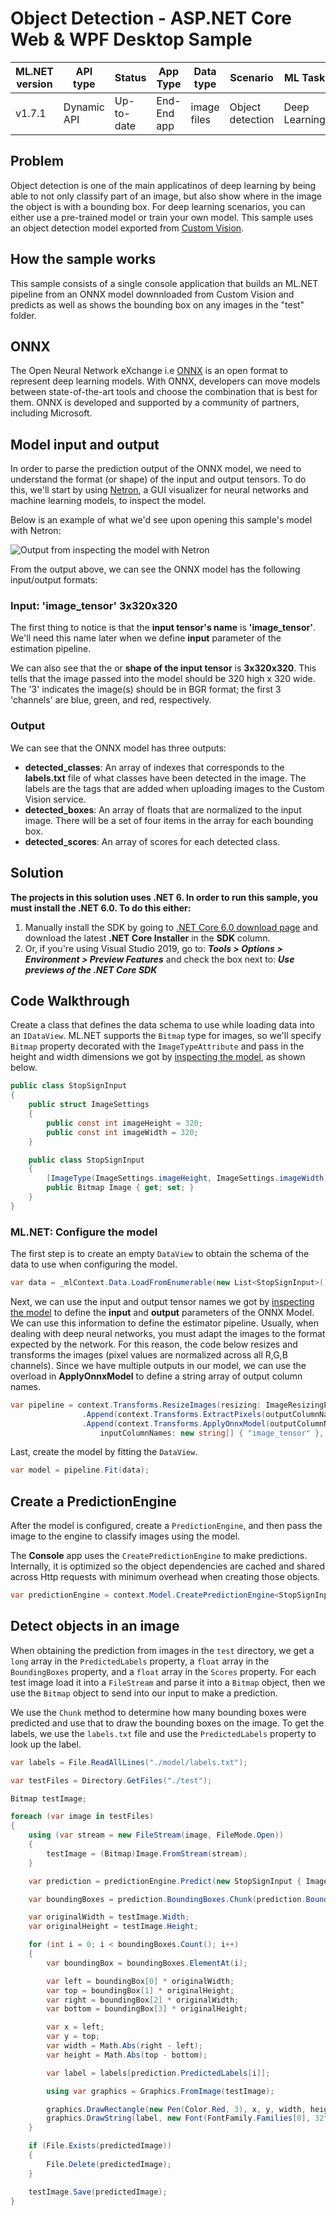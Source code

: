 # Object Detection - ASP.NET Core Web & WPF Desktop Sample

| ML.NET version | API type    | Status     | App Type    | Data type   | Scenario         | ML Task       | Algorithms                        |
|----------------|-------------|------------|-------------|-------------|------------------|---------------|-----------------------------------|
| v1.7.1        | Dynamic API | Up-to-date | End-End app | image files | Object detection | Deep Learning | ONNX: Custom Vision |

## Problem

Object detection is one of the main applicatinos of deep learning by being able to not only classify part of an image, but also show where in the image the object is with a bounding box. For deep learning scenarios, you can either use a pre-trained model or train your own model. This sample uses an object detection model exported from [Custom Vision](https://www.customvision.ai).

## How the sample works

This sample consists of a single console application that builds an ML.NET pipeline from an ONNX model downnloaded from Custom Vision and predicts as well as shows the bounding box on any images in the "test" folder.

## ONNX

The Open Neural Network eXchange i.e [ONNX](http://onnx.ai/) is an open format to represent deep learning models. With ONNX, developers can move models between state-of-the-art tools and choose the combination that is best for them. ONNX is developed and supported by a community of partners, including Microsoft.

## Model input and output

In order to parse the prediction output of the ONNX model, we need to understand the format (or shape) of the input and output tensors.  To do this, we'll start by using [Netron](https://netron.app/), a GUI visualizer for neural networks and machine learning models, to inspect the model.

Below is an example of what we'd see upon opening this sample's model with Netron:

![Output from inspecting the model with Netron](./assets/onnx-input.jpg)

From the output above, we can see the ONNX model has the following input/output formats:

### Input: 'image_tensor' 3x320x320

The first thing to notice is that the **input tensor's name** is **'image_tensor'**.  We'll need this name later when we define **input** parameter of the estimation pipeline.

We can also see that the or **shape of the input tensor** is **3x320x320**.  This tells that the image passed into the model should be 320 high x 320 wide. The '3' indicates the image(s) should be in BGR format; the first 3 'channels' are blue, green, and red, respectively.

### Output

We can see that the ONNX model has three outputs:
- **detected_classes**: An array of indexes that corresponds to the **labels.txt** file of what classes have been detected in the image. The labels are the tags that are added when uploading images to the Custom Vision service.
- **detected_boxes**: An array of floats that are normalized to the input image. There will be a set of four items in the array for each bounding box.
- **detected_scores**: An array of scores for each detected class.

## Solution

**The projects in this solution uses .NET 6. In order to run this sample, you must install the .NET 6.0. To do this either:**

1. Manually install the SDK by going to [.NET Core 6.0 download page](https://dotnet.microsoft.com/en-us/download/dotnet/6.0) and download the latest **.NET Core Installer** in the **SDK** column.
2. Or, if you're using Visual Studio 2019, go to: _**Tools > Options > Environment > Preview Features**_ and check the box next to: _**Use previews of the .NET Core SDK**_

## Code Walkthrough

Create a class that defines the data schema to use while loading data into an `IDataView`. ML.NET supports the `Bitmap` type for images, so we'll specify `Bitmap` property decorated with the `ImageTypeAttribute` and pass in the height and width dimensions we got by [inspecting the model](#model-input-and-output), as shown below.

```csharp
public class StopSignInput
{
    public struct ImageSettings
    {
        public const int imageHeight = 320;
        public const int imageWidth = 320;
    }

    public class StopSignInput
    {
        [ImageType(ImageSettings.imageHeight, ImageSettings.imageWidth)]
        public Bitmap Image { get; set; }
    }
}
```

### ML.NET: Configure the model

The first step is to create an empty `DataView` to obtain the schema of the data to use when configuring the model.

```csharp
var data = _mlContext.Data.LoadFromEnumerable(new List<StopSignInput>());
```

Next, we can use the input and output tensor names we got by [inspecting the model](#model-input-and-output) to define the **input** and **output** parameters of the ONNX Model. We can use this information to define the estimator pipeline. Usually, when dealing with deep neural networks, you must adapt the images to the format expected by the network. For this reason, the code below resizes and transforms the images (pixel values are normalized across all R,G,B channels). Since we have multiple outputs in our model, we can use the overload in **ApplyOnnxModel** to define a string array of output column names.

```csharp
var pipeline = context.Transforms.ResizeImages(resizing: ImageResizingEstimator.ResizingKind.Fill, outputColumnName: "image_tensor", imageWidth: ImageSettings.imageWidth, imageHeight: ImageSettings.imageHeight, inputColumnName: nameof(StopSignInput.Image))
                .Append(context.Transforms.ExtractPixels(outputColumnName: "image_tensor"))
                .Append(context.Transforms.ApplyOnnxModel(outputColumnNames: new string[] { "detected_boxes", "detected_scores", "detected_classes" }, 
                    inputColumnNames: new string[] { "image_tensor" }, modelFile: "./Model/model.onnx"));
```

Last, create the model by fitting the `DataView`.

```csharp
var model = pipeline.Fit(data);
```

## Create a PredictionEngine

After the model is configured, create a `PredictionEngine`, and then pass the image to the engine to classify images using the model.

The **Console** app uses the `CreatePredictionEngine` to make predictions. Internally, it is optimized so the object dependencies are cached and shared across Http requests with minimum overhead when creating those objects.

```csharp
var predictionEngine = context.Model.CreatePredictionEngine<StopSignInput, StopSignPrediction>(model);
```

## Detect objects in an image

When obtaining the prediction from images in the `test` directory, we get a `long` array in the `PredictedLabels` property, a `float` array in the `BoundingBoxes` property, and a `float` array in the `Scores` property. For each test image load it into a `FileStream` and parse it into a `Bitmap` object, then we use the `Bitmap` object to send into our input to make a prediction.

We use the `Chunk` method to determine how many bounding boxes were predicted and use that to draw the bounding boxes on the image. To get the labels, we use the `labels.txt` file and use the `PredictedLabels` property to look up the label.

```csharp
var labels = File.ReadAllLines("./model/labels.txt");

var testFiles = Directory.GetFiles("./test");

Bitmap testImage;

foreach (var image in testFiles)
{
    using (var stream = new FileStream(image, FileMode.Open))
    {
        testImage = (Bitmap)Image.FromStream(stream);
    }

    var prediction = predictionEngine.Predict(new StopSignInput { Image = testImage });

    var boundingBoxes = prediction.BoundingBoxes.Chunk(prediction.BoundingBoxes.Count() / prediction.PredictedLabels.Count());

    var originalWidth = testImage.Width;
    var originalHeight = testImage.Height;

    for (int i = 0; i < boundingBoxes.Count(); i++)
    {
        var boundingBox = boundingBoxes.ElementAt(i);

        var left = boundingBox[0] * originalWidth;
        var top = boundingBox[1] * originalHeight;
        var right = boundingBox[2] * originalWidth;
        var bottom = boundingBox[3] * originalHeight;

        var x = left;
        var y = top;
        var width = Math.Abs(right - left);
        var height = Math.Abs(top - bottom);

        var label = labels[prediction.PredictedLabels[i]];

        using var graphics = Graphics.FromImage(testImage);

        graphics.DrawRectangle(new Pen(Color.Red, 3), x, y, width, height);
        graphics.DrawString(label, new Font(FontFamily.Families[0], 32f), Brushes.Red, x + 5, y + 5);
    }

    if (File.Exists(predictedImage))
    {
        File.Delete(predictedImage);
    }

    testImage.Save(predictedImage);
}
```